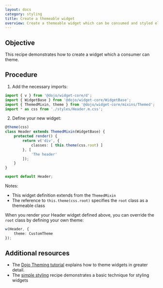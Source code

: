 ```yaml
---
layout: docs
category: styling
title: Create a themeable widget
overview: Create a themeable widget which can be consumed and styled elsewhere
---
```


## Objective

This recipe demonstrates how to create a widget which a consumer can theme.

## Procedure

1. Add the necessary imports:

```ts
import { v } from '@dojo/widget-core/d';
import { WidgetBase } from '@dojo/widget-core/WidgetBase';
import { ThemedMixin, theme } from '@dojo/widget-core/mixins/Themed';
import * as css from './styles/Header.m.css';
```

2. Define your new widget:

```ts
@theme(css)
class Header extends ThemedMixin(WidgetBase) {
    protected render() {
        return v('div', {
            classes: [ this.theme(css.root) ]
        }, [
            'The header'
        ]);
    }
}

export default Header;
```

Notes:

* This widget definition extends from the `ThemedMixin`
* The reference to `this.theme(css.root)` specifies the `root` class as a themeable class

When you render your Header widget defined above, you can override the `root` class by defining your own theme:

```ts
w(Header, {
    theme: CustomTheme
});
```

## Additional resources

* The [Dojo Theming tutorial](https://dojo.io/tutorials/007_theming/) explains how to theme widgets in greater detail.
* The [simple styling](https://github.com/dojo/dojo.io/tree/master/site/source/cookbook/styling/simple-styling.md) recipe demonstrates a basic technique for styling widgets
